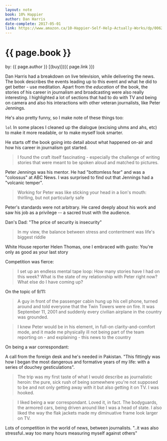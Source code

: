 ```yaml
---
layout: note
book: 10% Happier
author: Dan Harris
date-complete: 2017-05-01
link: https://www.amazon.ca/10-Happier-Self-Help-Actually-Works/dp/0062265431/ref=tmm_pap_swatch_0?_encoding=UTF8&qid=1497726189&sr=8-1
---
```

<h1>{{ page.book }}</h1>
by: {{ page.author }}
[(buy)]({{ page.link }})

Dan Harris had a breakdown on live television, while delivering the news. The book describes the events leading up to this event and what he did to get better - use meditation. Apart from the _education_ of the book, the stories of his career in journalism and broadcasting were also really interesting. I highlighted a lot of sections that had to do with TV and being on camera and also his interactions with other veteran journalists, like Peter Jennings. 

He's also pretty funny, so I make note of these things too:

`lol` In some places I cleaned up the dialogue (excising uhms and ahs, etc) to make it more readable, or to make myself look smarter.

He starts off the book going into detail about what happened on-air and how his career in journalism got started. 

> I found the craft itself fascinating - especially the challenge of writing stories that were meant to be spoken aloud and matched to pictures.

Peter Jennings was his mentor. He had "bottomless fear" and was a "colossus" at ABC News. I was surprised to find out that Jennings had a "volcanic temper". 

> Working for Peter was like sticking your head in a lion's mouth: thirlling, but not particularly safe

Peter's standards were not arbitrary. He cared deeply about his work and saw his job as a privilege -- a sacred trust with the audience.

Dan's Dad: "The price of security is insecurity"

> In my view, the balance between stress and contentment was life's biggest riddle

White House reporter Helen Thomas, one I embraced with gusto: You're only as good as your last story

Competition was fierce: 

> I set up an endless mental tape loop: How many stories have I had on this week? What is the state of my relationship with Peter right now? What else do I have coming up?

On the topic of 9/11:

> A guy in front of the passenger cabin hung up his cell phone, turned around and told everyone that the Twin Towers were on fire. It was September 11, 2001 and suddenly every civilian airplane in the country was grounded.

> I knew Peter would be in his element, in full-on clarity-and-comfort mode, and it made me physically ill not being part of the team reporting on - and explaining - this news to the country

On being a war correspondant: 

A call from the foreign desk and he's needed in Pakistan. "This fittingly was how I began the most dangerous and formative years of my life: with a series of douchey gesticulations". 

> The trip was my first taste of what I would describe as journalistic heroin: the pure, sick rush of being somewhere you're not supposed to be and not only getting away with it but also getting it on TV. I was hooked.

> I liked being a war correspondant. Loved it, in fact. The bodyguards, the armored cars, being driven around like I was a head of state. I also liked the way the flak jackets made my diminuative frame look larger on TV.

Lots of competition in the world of news, between journalists. "..it was also stressful..way too many hours measuring myself against others"




